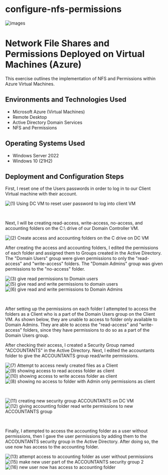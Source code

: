 # configure-nfs-permissions

![images](https://github.com/user-attachments/assets/225e344e-ac25-433e-9068-17918bf6c620)


<h1>Network File Shares and Permissions Deployed on Virtual Machines (Azure)</h1>
This exercise outlines the implementation of NFS and Permissions within Azure Virtual Machines.<br />


<h2>Environments and Technologies Used</h2>

- Microsoft Azure (Virtual Machines)
- Remote Desktop
- Active Directory Domain Services
- NFS and Permissions

<h2>Operating Systems Used </h2>

- Windows Server 2022
- Windows 10 (21H2)


<h2>Deployment and Configuration Steps</h2>
<p>
First, I reset one of the Users passwords in order to log in to our Client Virtual machine with their account.
</p>

![(1) Using DC VM to reset user password to log into client VM](https://github.com/user-attachments/assets/237918a3-3b99-41a2-8efe-9baee23ca107)

<br />
<p> Next, I will be creating read-access, write-access, no-access, and accounting folders on the C:\ drive of our Domain Controller VM.</p>


![(2) Create access and accounting folders on the C drive on DC VM](https://github.com/user-attachments/assets/43620b88-f90f-49aa-a35a-ac36da2f66e5)

<p>
After creating the access and accounting folders, I edited the permissions of each folder and assigned them to Groups created in the Active Directory. The "Domain Users" group were given permissions to only the "read-access" and "write-access" folders. The "Domain Admins" group was given permissions to the "no-access" folder.
</p>

![(3) give read permissions to Domain users](https://github.com/user-attachments/assets/476e51b9-1778-4679-a487-765659100181)
![(5) give read and write permissions to domain users](https://github.com/user-attachments/assets/b6bbdc67-ff0b-464d-b94a-c870fa51aa66)
![(6) give read and write permissions to Domain Admins](https://github.com/user-attachments/assets/0d7d648e-0ecb-484c-ac3c-c8b6a7ac8002)

<br />

<p>
After setting up the permissions on each folder I attempted to access the folders as a Client who is a part of the Domain Users group on the Client VM. As shown below, they are unable to access to folder only available to Domain Admins. They are able to access the "read-access" and "write-access" folders, since they have permissions to do so as a part of the Domain Users group.
</p>


<p>
After checking their access, I created a Security Group named "ACCOUNTANTS" in the Active Directory. Next, I edited the accountants folder to give the ACCOUNTANTS group read/write permissions. 
</p>


![(7) Attempt to access newly created files as a Client](https://github.com/user-attachments/assets/dc532c54-cb19-457a-b3f9-e38111ca7ffa)
![(9) showing access to read access folder as client](https://github.com/user-attachments/assets/7030d7c3-e2b8-4ec1-b326-8fc4fc5306e0)
![(10) showing access to write access folder as client](https://github.com/user-attachments/assets/c9f9eb81-b5b6-4508-a12c-501cf3b7e5fd)
![(8) showing no access to folder with Admin only permissions as client](https://github.com/user-attachments/assets/d0f86b23-84f5-4ed1-aacf-34e581500ad3)

<br />



![(11) creating new security group ACCOUNTANTS on DC VM](https://github.com/user-attachments/assets/c19802a8-2408-48be-a32e-3b7df286c0ad)
![(12) giving accounting folder read write permissions to new ACCOUNTANTS group](https://github.com/user-attachments/assets/ff6dc53a-978a-42b2-810e-9a47e1ba3b4d)

<br />

<p>
Finally, I attempted to access the accounting folder as a user without permissions, then I gave the user permissions by adding them to the ACCOUNTANTS security group in the Active Directory. After doing so, the use now has access to the accounting folder.
</p>

![(13) attempt access to accounting folder as user without permissions](https://github.com/user-attachments/assets/f1a1b3ff-abf9-416b-8023-a8b41a662b5f)
![(15) make new user part of the ACCOUNTANTS security group 2](https://github.com/user-attachments/assets/e2d323fd-9505-42f6-b9ed-90bf97b50ac1)
![(16) new user now has access to accounting folder](https://github.com/user-attachments/assets/ecc2b648-d427-42b8-81fd-88f41cff8bff)



